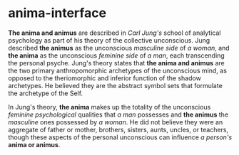 # anima-interface

**The anima and animus** are described in _Carl Jung's_ school of analytical psychology as part of his theory of the collective unconscious.
Jung described **the animus** as the unconscious _masculine side_ of _a woman_, and **the anima** as the unconscious _feminine side_ of _a man_, each transcending the personal psyche.
Jung's theory states that **the anima and animus** are the two primary anthropomorphic archetypes of the unconscious mind, as opposed to the theriomorphic and inferior function of the shadow archetypes.
He believed they are the abstract symbol sets that formulate the archetype of the Self.

In Jung's theory, **the anima** makes up the totality of the unconscious _feminine psychological_ qualities that *a man* possesses and **the animus** the _masculine_ ones possessed by *a woman*. He did not believe they were an aggregate of father or mother, brothers, sisters, aunts, uncles, or teachers, though these aspects of the personal unconscious can influence _a person's_ **anima or animus**.
